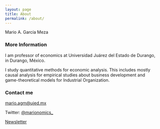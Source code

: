 ```yaml
---
layout: page
title: About
permalink: /about/
---
```


Mario A. García Meza

### More Information

I am professor of economics at Universidad Juárez del Estado de Durango, in Durango, México.

I study quantitative methods for economic analysis. This includes mostly causal analysis for empirical studies about business development and game-theoretical models for Industrial Organization.

### Contact me

[mario.agm@ujed.mx](mailto:mario.agm@ujed.mx)

Twitter: [@marionomics_](https://twitter.com/marionomics_)

[Newsletter](https://marionomics.substack.com/p/coming-soon?r=bi5y8&utm_campaign=post&utm_medium=web&utm_source=copy)